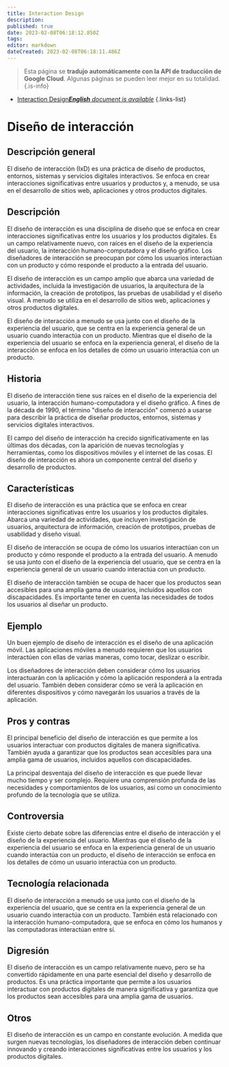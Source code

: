 ```yaml
---
title: Interaction Design
description: 
published: true
date: 2023-02-08T06:18:12.850Z
tags: 
editor: markdown
dateCreated: 2023-02-08T06:18:11.486Z
---
```


> Esta página se **tradujo automáticamente con la API de traducción de Google Cloud**.
Algunas páginas se pueden leer mejor en su totalidad.{.is-info}



- [Interaction Design***English** document is available*](/en/Knowledge-base/Dictionary/interaction-design)
{.links-list}


# Diseño de interacción

## Descripción general
El diseño de interacción (IxD) es una práctica de diseño de productos, entornos, sistemas y servicios digitales interactivos. Se enfoca en crear interacciones significativas entre usuarios y productos y, a menudo, se usa en el desarrollo de sitios web, aplicaciones y otros productos digitales.

## Descripción
El diseño de interacción es una disciplina de diseño que se enfoca en crear interacciones significativas entre los usuarios y los productos digitales. Es un campo relativamente nuevo, con raíces en el diseño de la experiencia del usuario, la interacción humano-computadora y el diseño gráfico. Los diseñadores de interacción se preocupan por cómo los usuarios interactúan con un producto y cómo responde el producto a la entrada del usuario.

El diseño de interacción es un campo amplio que abarca una variedad de actividades, incluida la investigación de usuarios, la arquitectura de la información, la creación de prototipos, las pruebas de usabilidad y el diseño visual. A menudo se utiliza en el desarrollo de sitios web, aplicaciones y otros productos digitales.

El diseño de interacción a menudo se usa junto con el diseño de la experiencia del usuario, que se centra en la experiencia general de un usuario cuando interactúa con un producto. Mientras que el diseño de la experiencia del usuario se enfoca en la experiencia general, el diseño de la interacción se enfoca en los detalles de cómo un usuario interactúa con un producto.

## Historia
El diseño de interacción tiene sus raíces en el diseño de la experiencia del usuario, la interacción humano-computadora y el diseño gráfico. A fines de la década de 1990, el término "diseño de interacción" comenzó a usarse para describir la práctica de diseñar productos, entornos, sistemas y servicios digitales interactivos.

El campo del diseño de interacción ha crecido significativamente en las últimas dos décadas, con la aparición de nuevas tecnologías y herramientas, como los dispositivos móviles y el internet de las cosas. El diseño de interacción es ahora un componente central del diseño y desarrollo de productos.

## Características
El diseño de interacción es una práctica que se enfoca en crear interacciones significativas entre los usuarios y los productos digitales. Abarca una variedad de actividades, que incluyen investigación de usuarios, arquitectura de información, creación de prototipos, pruebas de usabilidad y diseño visual.

El diseño de interacción se ocupa de cómo los usuarios interactúan con un producto y cómo responde el producto a la entrada del usuario. A menudo se usa junto con el diseño de la experiencia del usuario, que se centra en la experiencia general de un usuario cuando interactúa con un producto.

El diseño de interacción también se ocupa de hacer que los productos sean accesibles para una amplia gama de usuarios, incluidos aquellos con discapacidades. Es importante tener en cuenta las necesidades de todos los usuarios al diseñar un producto.

## Ejemplo
Un buen ejemplo de diseño de interacción es el diseño de una aplicación móvil. Las aplicaciones móviles a menudo requieren que los usuarios interactúen con ellas de varias maneras, como tocar, deslizar o escribir.

Los diseñadores de interacción deben considerar cómo los usuarios interactuarán con la aplicación y cómo la aplicación responderá a la entrada del usuario. También deben considerar cómo se verá la aplicación en diferentes dispositivos y cómo navegarán los usuarios a través de la aplicación.

## Pros y contras
El principal beneficio del diseño de interacción es que permite a los usuarios interactuar con productos digitales de manera significativa. También ayuda a garantizar que los productos sean accesibles para una amplia gama de usuarios, incluidos aquellos con discapacidades.

La principal desventaja del diseño de interacción es que puede llevar mucho tiempo y ser complejo. Requiere una comprensión profunda de las necesidades y comportamientos de los usuarios, así como un conocimiento profundo de la tecnología que se utiliza.

## Controversia
Existe cierto debate sobre las diferencias entre el diseño de interacción y el diseño de la experiencia del usuario. Mientras que el diseño de la experiencia del usuario se enfoca en la experiencia general de un usuario cuando interactúa con un producto, el diseño de interacción se enfoca en los detalles de cómo un usuario interactúa con un producto.

## Tecnología relacionada
El diseño de interacción a menudo se usa junto con el diseño de la experiencia del usuario, que se centra en la experiencia general de un usuario cuando interactúa con un producto. También está relacionado con la interacción humano-computadora, que se enfoca en cómo los humanos y las computadoras interactúan entre sí.

## Digresión
El diseño de interacción es un campo relativamente nuevo, pero se ha convertido rápidamente en una parte esencial del diseño y desarrollo de productos. Es una práctica importante que permite a los usuarios interactuar con productos digitales de manera significativa y garantiza que los productos sean accesibles para una amplia gama de usuarios.

## Otros
El diseño de interacción es un campo en constante evolución. A medida que surgen nuevas tecnologías, los diseñadores de interacción deben continuar innovando y creando interacciones significativas entre los usuarios y los productos digitales.